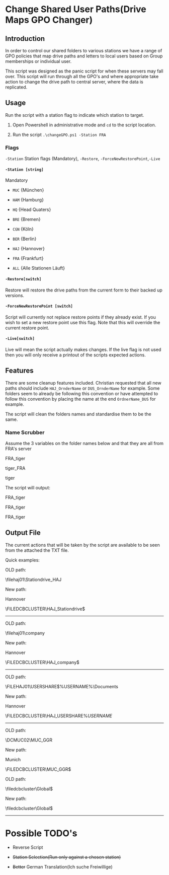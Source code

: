   

# Change Shared User Paths(Drive Maps GPO Changer)

  

## Introduction

  

In order to control our shared folders to various stations we have a range of GPO policies that map drive paths and letters to local users based on Group memberships or individual user.

This script was designed as the panic script for when these servers may fall over. This script will run through all the GPO's and where appropriate take action to change the drive path to central server, where the data is replicated. 
  

  

## Usage

  

Run the script with a station flag to indicate which station to target.

  

1. Open Powershell in administrative mode and `cd` to the script location.

  

2. Run the script `.\changeGPO.ps1 -Station FRA`



  

### Flags

`-Station` Station flags (Mandatory), `-Restore`, `-ForceNewRestorePoint`,`-Live`

#### `-Station [string]`
Mandatory
-  `MUC` {München}

-  `HAM` {Hamburg}

-  `HQ` {Head Quaters}

-  `BRE` {Bremen}

-  `CGN` {Köln}

-  `BER` {Berlin}

-  `HAJ` {Hannover}

-  `FRA` {Frankfurt}

-  `ALL` {Alle Stationen Läuft}

#### `-Restore[switch]`

Restore will restore the drive paths from the current form to their backed up versions. 

#### `-ForceNewRestorePoint [switch]`
Script will currently not replace restore points if they already exist. If you wish to set a new restore point use this flag. Note that this will override the current restore point. 

#### `-Live[switch]`
Live will mean the script actually makes changes. If the live flag is not used then you will only receive a printout of the scripts expected actions. 


  

  

## Features

  

There are some cleanup features included. Christian requested that all new paths should include `HAJ_OrnderName` or `DUS_OrnderName` for example. Some folders seem to already be following this convention or have attempted to follow this convention by placing the name at the end `OrdnerName_DUS` for example.

  

The script will clean the folders names and standardise them to be the same.

  

### Name Scrubber

  

Assume the 3 variables on the folder names below and that they are all from FRA's server

  

  

FRA_tiger

  

tiger_FRA

  

tiger

  

The script will output:

  

  

FRA_tiger

  

FRA_tiger

  

FRA_tiger

  

  

## Output File

  

The current actions that will be taken by the script are available to be seen from the attached the TXT file.

  

  

Quick examples:

  

  

OLD path:

  

\\filehaj01\Stationdrive_HAJ

  

New path:

  

Hannover

  

\\FILEDCBCLUSTER\HAJ_Stationdrive$

  

*************************

  

OLD path:

  

\\filehaj01\company

  

New path:

  

Hannover

  

\\FILEDCBCLUSTER\HAJ_company$

  

*************************

  

OLD path:

  

\\FILEHAJ01\USERSHARE$\%USERNAME%\Documents

  

New path:

  

Hannover

  

\\FILEDCBCLUSTER\HAJ_USERSHARE$\%USERNAME%\Documents$

  

*************************

  

OLD path:

  

\\DCMUC02\MUC_GGR

  

New path:

  

Munich

  

\\FILEDCBCLUSTER\MUC_GGR$

  

OLD path:

  

\\filedcbcluster\Global$

  

New path:

  

\\filedcbcluster\Global$

  

*************************

  

  

# Possible TODO's

  

- Reverse Script

  

- ~~Station Selection(Run only against a chosen station)~~

  

- ~~Better~~ German Translation(Ich suche Freiwillige)
